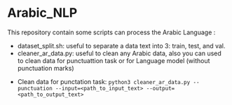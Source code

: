 # Arabic_NLP
This repository contain some scripts can process  the Arabic Language :

 - dataset_split.sh: useful to separate a data text into 3: train, test, and val.
 - cleaner_ar_data.py: useful to clean any Arabic data, also you can used to clean data for punctuattion task or for Language model (without punctuation marks)
 * Clean data for punctation task:
`python3 cleaner_ar_data.py --punctuation --input=<path_to_input_text> --output=<path_to_output_text>`
